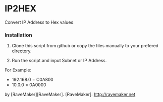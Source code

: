 IP2HEX
======

Convert IP Address to Hex values

### Installation

1. Clone this script from github or copy the files manually to your prefered directory.

2. Run the script and input Subnet or IP Address.

For Example:

- 192.168.0 = C0A800
- 10.0.0 = 0A0000

by [RaveMaker][RaveMaker].
[RaveMaker]: http://ravemaker.net
